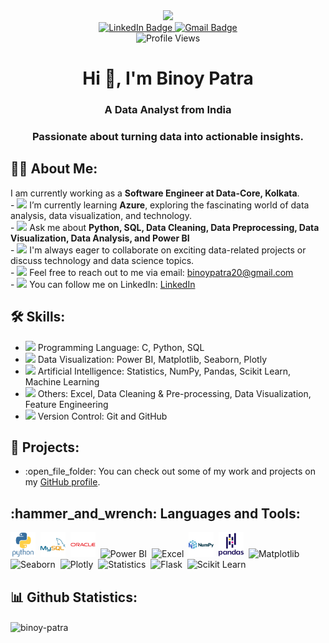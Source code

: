 <div id="header" align="center">
  <img src="https://media.giphy.com/media/M9gbBd9nbDrOTu1Mqx/giphy.gif" width="100"/>
</div>

<div align="center">
  <div id="badges">
    <a href="https://www.linkedin.com/in/binoy-patra-b9277b1b2/">
      <img src="https://img.shields.io/badge/LinkedIn-blue?style=for-the-badge&logo=linkedin&logoColor=white" alt="LinkedIn Badge"/>
    </a>
    <a href="mailto:binoypatra20@gmail.com">
      <img src="https://img.shields.io/badge/Gmail-red?style=for-the-badge&logo=gmail&logoColor=white" alt="Gmail Badge"/>
    </a>
  </div>
  
  <div id="profile-views">
    <img src="https://komarev.com/ghpvc/?username=binoy-patra&style=flat-square&color=blue" alt="Profile Views"/>
  </div>

  <h1 align="center">Hi 👋, I'm Binoy Patra</h1>
  <h3 align="center">A Data Analyst from India</h3>
  <h3 align="center">Passionate about turning data into actionable insights.</h3>
  
  <div align="left">
    <h2>👨‍💻 About Me:</h2>
    <p>
      I am currently working as a <strong>Software Engineer at Data-Core, Kolkata</strong>.<br/>
      - <img src="https://img.icons8.com/color/22/000000/book.png"/> I’m currently learning <strong>Azure</strong>, exploring the fascinating world of data analysis, data visualization, and technology.<br/>
      - <img src="https://img.icons8.com/color/22/000000/speech-bubble.png"/> Ask me about <strong>Python, SQL, Data Cleaning, Data Preprocessing, Data Visualization, Data Analysis, and Power BI</strong><br/>
      - <img src="https://img.icons8.com/color/22/000000/globe.png"/> I'm always eager to collaborate on exciting data-related projects or discuss technology and data science topics.<br/>
      - <img src="https://img.icons8.com/color/22/000000/email.png"/> Feel free to reach out to me via email: <a href="mailto:binoypatra20@gmail.com">binoypatra20@gmail.com</a><br/>
      - <img src="https://img.icons8.com/color/22/000000/linkedin.png"/> You can follow me on LinkedIn: <a href="https://www.linkedin.com/in/binoy-patra-b9277b1b2">LinkedIn</a>
    </p>
  </div>

  <div align="left">
    <h2>🛠️ Skills:</h2>
    <ul>
      <li><img src="https://img.icons8.com/color/24/000000/code.png"/> Programming Language: C, Python, SQL</li>
      <li><img src="https://img.icons8.com/color/24/000000/graph.png"/> Data Visualization: Power BI, Matplotlib, Seaborn, Plotly</li>
      <li><img src="https://img.icons8.com/color/24/000000/artificial-intelligence.png"/> Artificial Intelligence: Statistics, NumPy, Pandas, Scikit Learn, Machine Learning</li>
      <li><img src="https://img.icons8.com/color/24/000000/settings.png"/> Others: Excel, Data Cleaning & Pre-processing, Data Visualization, Feature Engineering</li>
      <li><img src="https://img.icons8.com/color/24/000000/git.png"/> Version Control: Git and GitHub</li>
    </ul>
  </div>

  <div align="left">
    <h2>📁 Projects:</h2>
    <ul>
      <li>:open_file_folder: You can check out some of my work and projects on my <a href="https://github.com/binoy-patra">GitHub profile</a>.</li>
    </ul>
  </div>
  
  <div align="left">
  <h2>:hammer_and_wrench: Languages and Tools:</h2>
  <div>
    <img src="https://github.com/devicons/devicon/blob/master/icons/python/python-original-wordmark.svg" title="Python" alt="Python" width="40" height="40"/>&nbsp;
    <img src="https://raw.githubusercontent.com/devicons/devicon/master/icons/mysql/mysql-original-wordmark.svg" title="MySQL" alt="MySQL" width="40" height="40"/>&nbsp;
    <img src="https://raw.githubusercontent.com/devicons/devicon/master/icons/oracle/oracle-original.svg" title="Oracle" alt="Oracle" width="40" height="40"/>&nbsp;
    <img src="https://upload.wikimedia.org/wikipedia/commons/c/cf/New_Power_BI_Logo.svg" title="Power BI" alt="Power BI" width="40" height="40"/>&nbsp;
    <img src="https://freebiehive.com/wp-content/uploads/2022/04/Microsoft-Excel-Icon-PNG.jpg" title="Excel" alt="Excel" width="40" height="40"/>&nbsp;
    <img src="https://github.com/devicons/devicon/blob/master/icons/numpy/numpy-original-wordmark.svg" title="NumPy" alt="NumPy" width="40" height="40"/>&nbsp;
    <img src="https://github.com/devicons/devicon/blob/master/icons/pandas/pandas-original-wordmark.svg" title="Pandas" alt="Pandas" width="40" height="40"/>&nbsp;
    <img src="https://matplotlib.org/stable/_images/sphx_glr_logos2_001.png" title="Matplotlib" alt="Matplotlib" width="40" height="40"/>&nbsp;
    <img src="https://seaborn.pydata.org/_static/logo-wide-lightbg.svg" title="Seaborn" alt="Seaborn" width="40" height="40"/>&nbsp;
    <img src="https://plotly.com/favicon.ico" title="Plotly" alt="Plotly" width="40" height="40"/>&nbsp;
    <img src="https://img.icons8.com/plasticine/100/000000/statistics.png" title="Statistics" alt="Statistics" width="40" height="40"/>&nbsp;
    <img src="https://flask.palletsprojects.com/en/2.0.x/_images/flask-logo.png" title="Flask" alt="Flask" width="40" height="40"/>&nbsp;
    <img src="https://upload.wikimedia.org/wikipedia/commons/0/05/Scikit_learn_logo_small.svg" title="Scikit Learn" alt="Scikit Learn" width="40" height="40"/>&nbsp;
  </div>

  <div align="left">
    <h2>📊 Github Statistics:</h2>
    <p><img align="center" src="https://github-readme-streak-stats.herokuapp.com/?user=binoy-patra&" alt="binoy-patra" /></p>
  </div>

</div>

